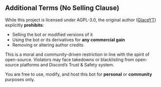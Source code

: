 ## Additional Terms (No Selling Clause)

While this project is licensed under AGPL-3.0, the original author ([GlaceYT](https://github.com/ADYAN2010)) explicitly **prohibits**:

- Selling the bot or modified versions of it
- Using the bot or its derivatives for **any commercial gain**
- Removing or altering author credits

This is a moral and community-driven restriction in line with the spirit of open-source. Violators may face takedowns or blacklisting from open-source platforms and Discord’s Trust & Safety system.

You are free to use, modify, and host this bot for **personal** or **community** purposes only.
